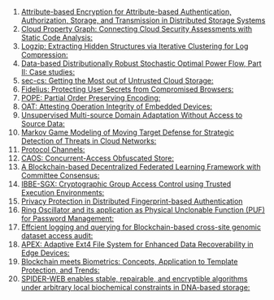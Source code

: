 1. <a href="https://arxiv.org/pdf/1705.06002v1.pdf">Attribute-based Encryption for Attribute-based Authentication, Authorization, Storage, and Transmission in Distributed Storage Systems </a>
2. <a href="https://arxiv.org/pdf/2206.06938v1.pdf">Cloud Property Graph: Connecting Cloud Security Assessments with Static Code Analysis: </a> 
3. <a href="https://arxiv.org/pdf/1910.00409v1.pdf">Logzip: Extracting Hidden Structures via Iterative Clustering for Log Compression: </a>
4. <a href="https://arxiv.org/pdf/1804.06384v2.pdf">Data-based Distributionally Robust Stochastic Optimal Power Flow, Part II: Case studies: </a>
5. <a href="https://arxiv.org/pdf/1606.03368v1.pdf">sec-cs: Getting the Most out of Untrusted Cloud Storage: </a>
6. <a href="https://arxiv.org/pdf/1809.04774v1.pdf">Fidelius: Protecting User Secrets from Compromised Browsers: </a>
7. <a href="https://arxiv.org/pdf/1610.04025v1.pdf">POPE: Partial Order Preserving Encoding: </a>
8. <a href="https://arxiv.org/pdf/1802.03462v3.pdf">OAT: Attesting Operation Integrity of Embedded Devices: </a>
9. <a href="https://arxiv.org/pdf/2104.01845v1.pdf">Unsupervised Multi-source Domain Adaptation Without Access to Source Data: </a>
10. <a href="https://arxiv.org/pdf/1812.09660.pdf"> Markov Game Modeling of Moving Target Defense for Strategic Detection of Threats in Cloud Networks: </a>
11. <a href="https://arxiv.org/pdf/0809.1949v5.pdf"> Protocol Channels: </a>
12. <a href="https://arxiv.org/pdf/1709.10412v1.pdf"> CAOS: Concurrent-Access Obfuscated Store: </a>
13. <a href="https://arxiv.org/pdf/2004.00773v1.pdf"> A Blockchain-based Decentralized Federated Learning Framework with Committee Consensus: </a>
14. <a href="https://arxiv.org/pdf/1805.01563v2.pdf"> IBBE-SGX: Cryptographic Group Access Control using Trusted Execution Environments: </a>
15. <a href="https://arxiv.org/pdf/1911.00248v1.pdf"> Privacy Protection in Distributed Fingerprint-based Authentication</a>
16. <a href="https://arxiv.org/pdf/1901.06733v1.pdf"> Ring Oscillator and its application as Physical Unclonable Function (PUF) for Password Management: </a>
17. <a href="https://arxiv.org/pdf/1907.07303v2.pdf"> Effcient logging and querying for Blockchain-based cross-site genomic dataset access audit: </a>
18. <a href="https://arxiv.org/pdf/1910.01642v1.pdf"> APEX: Adaptive Ext4 File System for Enhanced Data Recoverability in Edge Devices: </a>
19. <a href="https://arxiv.org/pdf/2003.09262v1.pdf"> Blockchain meets Biometrics: Concepts, Application to Template Protection, and Trends: </a>
20. <a href="https://arxiv.org/pdf/2204.02855v2.pdf">SPIDER-WEB enables stable, repairable, and encryptible algorithms under arbitrary local biochemical constraints in DNA-based storage: </a>
